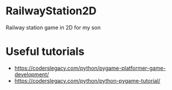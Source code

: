 # RailwayStation2D
Railway station game in 2D for my son


# Useful tutorials
- https://coderslegacy.com/python/pygame-platformer-game-development/
- https://coderslegacy.com/python/python-pygame-tutorial/

